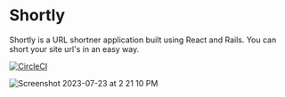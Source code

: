 # Shortly

Shortly is a URL shortner application built using React and Rails. You can short your site url's in an easy way.

[![CircleCI](https://circleci.com/gh/AkhilGKrishnan/shortly/tree/main.svg?style=svg&circle-token=c3dc6bf0bb9bd3753e80e294afc14a409bdafc9c)](https://circleci.com/gh/AkhilGKrishnan/shortly/tree/main)

![Screenshot 2023-07-23 at 2 21 10 PM](https://github.com/akhilgkrishnan/Shortly/assets/22231095/141c6830-09a2-43bc-a09a-3c5ec8a0d73e)

